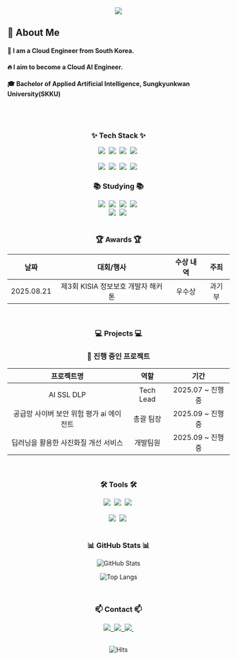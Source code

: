 <!--타이틀 부분-->
<div align="center">
  <img src="https://capsule-render.vercel.app/api?type=waving&color=gradient&height=250&section=header&text=Creatine-mono&fontSize=70&fontColor=fff&animation=fadeIn&fontAlignY=38&desc=AI%20/%20Security%20/%20Deep%20Learning%20Developer&descAlignY=55&descSize=20" />
</div>

<!--Body-->

## 👀 About Me
#### :raising_hand: I am a Cloud Engineer from South Korea.<br/>
#### :fire: I aim to become a Cloud AI Engineer.<br/>
#### :mortar_board: Bachelor of Applied Artificial Intelligence, Sungkyunkwan University(SKKU)
<br/>
<br/>

<!--내용 부분-->
<h3 align="center">✨ Tech Stack ✨</h3>
<div align="center">
  <img src="https://img.shields.io/badge/react-20232a.svg?style=for-the-badge&logo=react&logoColor=61DAFB" />&nbsp
  <img src="https://img.shields.io/badge/javascript-F7DF1E.svg?style=for-the-badge&logo=javascript&logoColor=20232a" />&nbsp
  <img src="https://img.shields.io/badge/html5-E34F26.svg?style=for-the-badge&logo=html5&logoColor=white" />&nbsp
  <img src="https://img.shields.io/badge/css3-1572B6.svg?style=for-the-badge&logo=css3&logoColor=white" />&nbsp
</div>
<br>
<div align="center">
  <img src="https://img.shields.io/badge/python-3670A0?style=for-the-badge&logo=python&logoColor=ffdd54" />&nbsp
  <img src="https://img.shields.io/badge/PyTorch-EE4C2C?style=for-the-badge&logo=pytorch&logoColor=white" />&nbsp
  <img src="https://img.shields.io/badge/TensorFlow-FF6F00?style=for-the-badge&logo=tensorflow&logoColor=white" />&nbsp
  <img src="https://img.shields.io/badge/🤗_Transformers-FFD21E?style=for-the-badge&logoColor=000" />&nbsp
</div>

<h3 align="center">📚 Studying 📚</h3>
<div align="center">
  <img src="https://img.shields.io/badge/python-3670A0?style=for-the-badge&logo=python&logoColor=ffdd54" />&nbsp
  <img src="https://img.shields.io/badge/pandas-150458.svg?style=for-the-badge&logo=pandas&logoColor=white" />&nbsp
  <img src="https://img.shields.io/badge/numpy-4d77cf.svg?style=for-the-badge&logo=numpy&logoColor=white" />&nbsp
  <img src="https://img.shields.io/badge/Matplotlib-11557c.svg?style=for-the-badge&logo=Matplotlib&logoColor=white" />&nbsp
</div>
<div align="center">
  <img src="https://img.shields.io/badge/Node.js-339933?style=for-the-badge&logo=node.js&logoColor=white" />&nbsp
  <img src="https://img.shields.io/badge/🦜_LangChain-1C3C3C?style=for-the-badge&logoColor=white" />&nbsp
</div>
<br>

<h3 align="center">🏆 Awards 🏆</h3>
<div align="center">
  
| 날짜 | 대회/행사 | 수상 내역 | 주최 |
|:---:|:---:|:---:|:---:|
| 2025.08.21 | 제3회 KISIA 정보보호 개발자 해커톤 | 우수상 | 과기부 |

</div>
<br>

<h3 align="center">💻 Projects 💻</h3>
<div align="center">
  
### 🚀 진행 중인 프로젝트
  
| 프로젝트명 | 역할 | 기간 |
|:---:|:---:|:---:|
| AI SSL DLP | Tech Lead | 2025.07 ~ 진행중 |
| 공급망 사이버 보안 위험 평가 ai 에이전트 | 총괄 팀장 | 2025.09 ~ 진행중 |
| 딥러닝을 활용한 사진화질 개선 서비스 | 개발팀원 | 2025.09 ~ 진행중 |

</div>
<br>

<h3 align="center">🛠 Tools 🛠</h3>
<div align="center">
  <img src="https://img.shields.io/badge/git-F05033.svg?style=for-the-badge&logo=git&logoColor=white" />&nbsp
  <img src="https://img.shields.io/badge/github-181717.svg?style=for-the-badge&logo=github&logoColor=white" />&nbsp
  <img src="https://img.shields.io/badge/Obsidian-7C3AED.svg?style=for-the-badge&logo=obsidian&logoColor=white" />&nbsp
</div>
<br>
<div align="center">
  <img src="https://img.shields.io/badge/VSCode-2C2C32.svg?style=for-the-badge&logo=visual-studio-code&logoColor=22ABF3" />&nbsp
  <img src="https://img.shields.io/badge/jupyter-2C2C32.svg?style=for-the-badge&logo=jupyter&logoColor=F37726" />&nbsp
</div>
<br>

<h3 align="center">📊 GitHub Stats 📊</h3>
<div align="center">
  
![GitHub Stats](https://github-readme-stats.vercel.app/api?username=Creatine-mono&show_icons=true&theme=tokyonight&hide_border=true)
  
![Top Langs](https://github-readme-stats.vercel.app/api/top-langs/?username=Creatine-mono&layout=compact&theme=tokyonight&hide_border=true)

</div>
<br>

<h3 align="center">📫 Contact 📫</h3>
<div align="center">
  <a href="https://idea4322.tistory.com/">
    <img src="https://img.shields.io/badge/Tistory-000000?style=for-the-badge&logo=tistory&logoColor=white" />&nbsp
  </a>
  <a href="mailto:psh243360@gmail.com">
    <img src="https://img.shields.io/badge/psh243360@gmail.com-D14836?style=for-the-badge&logo=gmail&logoColor=white"/>&nbsp
  </a>
  <a href="https://huggingface.co/psh3333">
    <img src="https://img.shields.io/badge/🤗_HuggingFace-FFD21E?style=for-the-badge&logoColor=000"/>&nbsp
  </a>
</div>
<br>

<div align="center">
  
![Hits](https://hits.seeyoufarm.com/api/count/incr/badge.svg?url=https%3A%2F%2Fgithub.com%2FCreatine-mono&count_bg=%2379C83D&title_bg=%23555555&icon=&icon_color=%23E7E7E7&title=hits&edge_flat=false)

</div>
